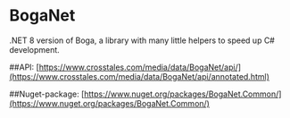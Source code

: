 # BogaNet
.NET 8 version of Boga, a library with many little helpers to speed up C# development.


##API:
[https://www.crosstales.com/media/data/BogaNet/api/](https://www.crosstales.com/media/data/BogaNet/api/annotated.html)


##Nuget-package:
[https://www.nuget.org/packages/BogaNet.Common/](https://www.nuget.org/packages/BogaNet.Common/)